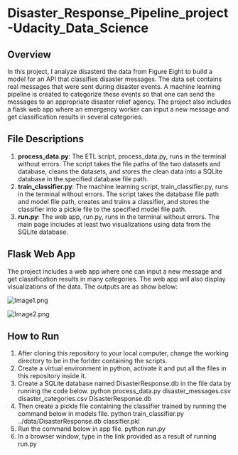 # Disaster_Response_Pipeline_project-Udacity_Data_Science
<h2>Overview</h2>
In this project, I analyze disasterd the data from Figure Eight to build a model for an API that classifies disaster messages. The data set contains real messages that were sent during disaster events. A machine learning pipeline is created to categorize these events so that one can send the messages to an appropriate disaster relief agency.
The project also includes a flask web app where an emergency worker can input a new message and get classification results in several categories.

<h2>File Descriptions</h2>
<ol>
  <li>
  <b>process_data.py</b>: The ETL script, process_data.py, runs in the terminal without errors. The script takes the file paths of the two datasets and database, cleans the datasets, and stores the clean data into a SQLite database in the specified database file path.</li>
  <li>
  <b>train_classifier.py</b>: The machine learning script, train_classifier.py, runs in the terminal without errors. The script takes the database file path and model file path, creates and trains a classifier, and stores the classifier into a pickle file to the specified model file path.</li>
  <li>
  <b>run.py</b>: The web app, run.py, runs in the terminal without errors. The main page includes at least two visualizations using data from the SQLite database.</li>
</ol>

<h2>Flask Web App</h2>
The project includes a web app where one can input a new message and get classification results in many categories. The web app will also display visualizations of the data. The outputs are as show below:


![Image1.png](https://github.com/Shayan-ShA/Disaster_Response_Pipeline_project-Udacity_Data_Science/blob/main/Screenshots/Image1.png)


![Image2.png](https://github.com/Shayan-ShA/Disaster_Response_Pipeline_project-Udacity_Data_Science/blob/main/Screenshots/Image2.png)

<h2>How to Run</h2>
<ol>
  <li>
  After cloning this repository to your local computer, change the working directory to be in the forlder containing the scripts.
  </li>
  <li>
  Create a virtual environment in python, activate it and put all the files in this repository inside it.
   </li><li>
  Create a SQLite database named DisasterResponse.db in the file data by running the code below.
      python process_data.py disaster_messages.csv disaster_categories.csv DisasterResponse.db  
  </li><li>
  Then create a pickle file containing the classifier trained by running the command below in models file.
      python train_classifier.py ../data/DisasterResponse.db classifier.pkl
  </li><li>
  Run the command below in app file.
      python run.py
  </li><li>
  In a browser window, type in the link provided as a result of running run.py 
  </li>
</ol>
